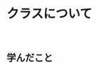 # クラスについて

<!-- START doctoc generated TOC please keep comment here to allow auto update -->
<!-- END doctoc generated TOC please keep comment here to allow auto update -->
<br>


## 学んだこと

### 
```javascript
```

### 
```javascript
```





